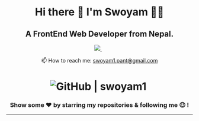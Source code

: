 <h1 align='center'>
  Hi there 👋 I'm Swoyam 👨‍💻
</h1>

<h2 align='center'>
  A FrontEnd Web Developer from Nepal.
</h2>

<p align='center'>
  
  <a href="https://www.linkedin.com/in/swoyam-pant-b9a0931aa/">
    <img src="https://img.shields.io/badge/linkedin-%230077B5.svg?&style=for-the-badge&logo=linkedin&logoColor=white" />
  </a>&nbsp;&nbsp;
</p>
<p align='center'>
  📫 How to reach me: <a href='mailto:swoyam1.pant@gmail.com'>swoyam1.pant@gmail.com</a>
</p>

<div align="center">
<h1 align="center">
<img src="https://img.shields.io/github/followers/swoyam1?label=Follow%20Me%21&style=social" alt="GitHub | swoyam1" />&nbsp;
</h1>

### Show some ❤️ by starring my repositories & following me 😉 !

<hr/>

</div>
<!--  - 🔭 I’m currently working in Ericsson as an Intern
- 🌱 I’m currently expertising in Full Stack Web Development
- 🤔 I’m looking for a FrontEnd Development or Full Stack Web Development Role 
- 👯 I’m looking to collaborate on ... 
- 💬 Ask me about ...
- 📫 How to reach me: 
- 😄 Pronouns: ...
- ⚡ Fun fact: ... -->

